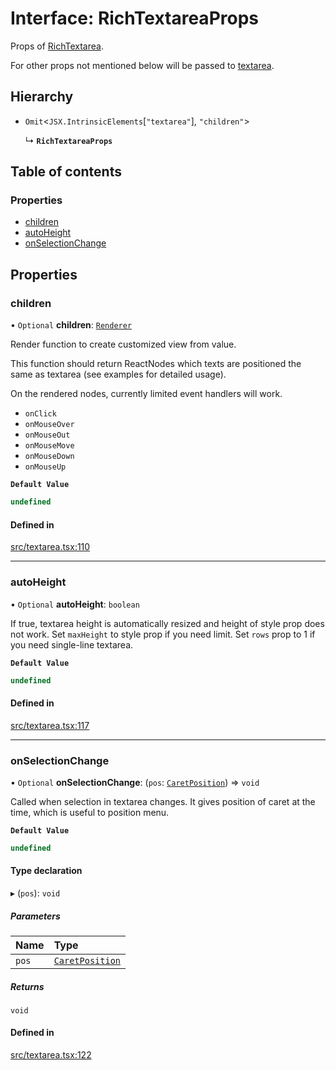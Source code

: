 # Interface: RichTextareaProps

Props of [RichTextarea](../API.md#richtextarea).

For other props not mentioned below will be passed to [textarea](https://developer.mozilla.org/en-US/docs/Web/API/HTMLTextAreaElement).

## Hierarchy

- `Omit`<`JSX.IntrinsicElements`[``"textarea"``], ``"children"``\>

  ↳ **`RichTextareaProps`**

## Table of contents

### Properties

- [children](RichTextareaProps.md#children)
- [autoHeight](RichTextareaProps.md#autoheight)
- [onSelectionChange](RichTextareaProps.md#onselectionchange)

## Properties

### children

• `Optional` **children**: [`Renderer`](../API.md#renderer)

Render function to create customized view from value.

This function should return ReactNodes which texts are positioned the same as textarea (see examples for detailed usage).

On the rendered nodes, currently limited event handlers will work.
- `onClick`
- `onMouseOver`
- `onMouseOut`
- `onMouseMove`
- `onMouseDown`
- `onMouseUp`

**`Default Value`**

```ts
undefined
```

#### Defined in

[src/textarea.tsx:110](https://github.com/inokawa/rich-textarea/blob/cf673fcee2721486efeabd299f561e218415000b/src/textarea.tsx#L110)

___

### autoHeight

• `Optional` **autoHeight**: `boolean`

If true, textarea height is automatically resized and height of style prop does not work.
Set `maxHeight` to style prop if you need limit.
Set `rows` prop to 1 if you need single-line textarea.

**`Default Value`**

```ts
undefined
```

#### Defined in

[src/textarea.tsx:117](https://github.com/inokawa/rich-textarea/blob/cf673fcee2721486efeabd299f561e218415000b/src/textarea.tsx#L117)

___

### onSelectionChange

• `Optional` **onSelectionChange**: (`pos`: [`CaretPosition`](../API.md#caretposition)) => `void`

Called when selection in textarea changes. It gives position of caret at the time, which is useful to position menu.

**`Default Value`**

```ts
undefined
```

#### Type declaration

▸ (`pos`): `void`

##### Parameters

| Name | Type |
| :------ | :------ |
| `pos` | [`CaretPosition`](../API.md#caretposition) |

##### Returns

`void`

#### Defined in

[src/textarea.tsx:122](https://github.com/inokawa/rich-textarea/blob/cf673fcee2721486efeabd299f561e218415000b/src/textarea.tsx#L122)
